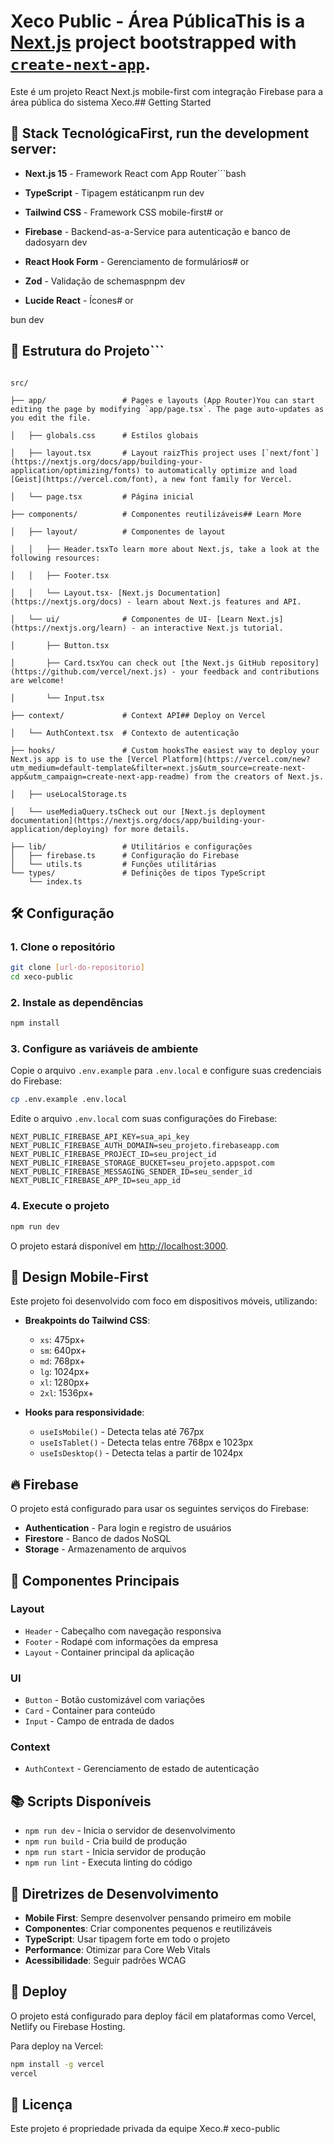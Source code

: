 # Xeco Public - Área PúblicaThis is a [Next.js](https://nextjs.org) project bootstrapped with [`create-next-app`](https://nextjs.org/docs/app/api-reference/cli/create-next-app).



Este é um projeto React Next.js mobile-first com integração Firebase para a área pública do sistema Xeco.## Getting Started



## 🚀 Stack TecnológicaFirst, run the development server:



- **Next.js 15** - Framework React com App Router```bash

- **TypeScript** - Tipagem estáticanpm run dev

- **Tailwind CSS** - Framework CSS mobile-first# or

- **Firebase** - Backend-as-a-Service para autenticação e banco de dadosyarn dev

- **React Hook Form** - Gerenciamento de formulários# or

- **Zod** - Validação de schemaspnpm dev

- **Lucide React** - Ícones# or

bun dev

## 📁 Estrutura do Projeto```



```Open [http://localhost:3000](http://localhost:3000) with your browser to see the result.

src/

├── app/                 # Pages e layouts (App Router)You can start editing the page by modifying `app/page.tsx`. The page auto-updates as you edit the file.

│   ├── globals.css      # Estilos globais

│   ├── layout.tsx       # Layout raizThis project uses [`next/font`](https://nextjs.org/docs/app/building-your-application/optimizing/fonts) to automatically optimize and load [Geist](https://vercel.com/font), a new font family for Vercel.

│   └── page.tsx         # Página inicial

├── components/          # Componentes reutilizáveis## Learn More

│   ├── layout/          # Componentes de layout

│   │   ├── Header.tsxTo learn more about Next.js, take a look at the following resources:

│   │   ├── Footer.tsx

│   │   └── Layout.tsx- [Next.js Documentation](https://nextjs.org/docs) - learn about Next.js features and API.

│   └── ui/              # Componentes de UI- [Learn Next.js](https://nextjs.org/learn) - an interactive Next.js tutorial.

│       ├── Button.tsx

│       ├── Card.tsxYou can check out [the Next.js GitHub repository](https://github.com/vercel/next.js) - your feedback and contributions are welcome!

│       └── Input.tsx

├── context/             # Context API## Deploy on Vercel

│   └── AuthContext.tsx  # Contexto de autenticação

├── hooks/               # Custom hooksThe easiest way to deploy your Next.js app is to use the [Vercel Platform](https://vercel.com/new?utm_medium=default-template&filter=next.js&utm_source=create-next-app&utm_campaign=create-next-app-readme) from the creators of Next.js.

│   ├── useLocalStorage.ts

│   └── useMediaQuery.tsCheck out our [Next.js deployment documentation](https://nextjs.org/docs/app/building-your-application/deploying) for more details.

├── lib/                 # Utilitários e configurações
│   ├── firebase.ts      # Configuração do Firebase
│   └── utils.ts         # Funções utilitárias
└── types/               # Definições de tipos TypeScript
    └── index.ts
```

## 🛠️ Configuração

### 1. Clone o repositório
```bash
git clone [url-do-repositorio]
cd xeco-public
```

### 2. Instale as dependências
```bash
npm install
```

### 3. Configure as variáveis de ambiente
Copie o arquivo `.env.example` para `.env.local` e configure suas credenciais do Firebase:

```bash
cp .env.example .env.local
```

Edite o arquivo `.env.local` com suas configurações do Firebase:
```env
NEXT_PUBLIC_FIREBASE_API_KEY=sua_api_key
NEXT_PUBLIC_FIREBASE_AUTH_DOMAIN=seu_projeto.firebaseapp.com
NEXT_PUBLIC_FIREBASE_PROJECT_ID=seu_project_id
NEXT_PUBLIC_FIREBASE_STORAGE_BUCKET=seu_projeto.appspot.com
NEXT_PUBLIC_FIREBASE_MESSAGING_SENDER_ID=seu_sender_id
NEXT_PUBLIC_FIREBASE_APP_ID=seu_app_id
```

### 4. Execute o projeto
```bash
npm run dev
```

O projeto estará disponível em [http://localhost:3000](http://localhost:3000).

## 📱 Design Mobile-First

Este projeto foi desenvolvido com foco em dispositivos móveis, utilizando:

- **Breakpoints do Tailwind CSS**:
  - `xs`: 475px+
  - `sm`: 640px+
  - `md`: 768px+
  - `lg`: 1024px+
  - `xl`: 1280px+
  - `2xl`: 1536px+

- **Hooks para responsividade**:
  - `useIsMobile()` - Detecta telas até 767px
  - `useIsTablet()` - Detecta telas entre 768px e 1023px
  - `useIsDesktop()` - Detecta telas a partir de 1024px

## 🔥 Firebase

O projeto está configurado para usar os seguintes serviços do Firebase:

- **Authentication** - Para login e registro de usuários
- **Firestore** - Banco de dados NoSQL
- **Storage** - Armazenamento de arquivos

## 🧩 Componentes Principais

### Layout
- `Header` - Cabeçalho com navegação responsiva
- `Footer` - Rodapé com informações da empresa
- `Layout` - Container principal da aplicação

### UI
- `Button` - Botão customizável com variações
- `Card` - Container para conteúdo
- `Input` - Campo de entrada de dados

### Context
- `AuthContext` - Gerenciamento de estado de autenticação

## 📚 Scripts Disponíveis

- `npm run dev` - Inicia o servidor de desenvolvimento
- `npm run build` - Cria build de produção
- `npm run start` - Inicia servidor de produção
- `npm run lint` - Executa linting do código

## 🎯 Diretrizes de Desenvolvimento

- **Mobile First**: Sempre desenvolver pensando primeiro em mobile
- **Componentes**: Criar componentes pequenos e reutilizáveis
- **TypeScript**: Usar tipagem forte em todo o projeto
- **Performance**: Otimizar para Core Web Vitals
- **Acessibilidade**: Seguir padrões WCAG

## 🚀 Deploy

O projeto está configurado para deploy fácil em plataformas como Vercel, Netlify ou Firebase Hosting.

Para deploy na Vercel:
```bash
npm install -g vercel
vercel
```

## 📄 Licença

Este projeto é propriedade privada da equipe Xeco.# xeco-public
